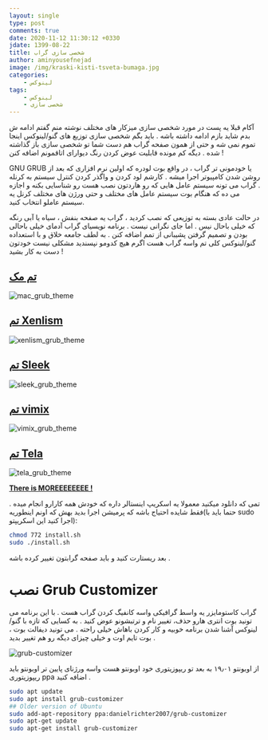 ```yaml
---
layout: single
type: post
comments: true
date: 2020-11-12 11:30:12 +0330
jdate: 1399-08-22
title: شخصی سازی گراب
author: aminyousefnejad
image: /img/kraski-kisti-tsveta-bumaga.jpg
categories:
    - لینوکس
tags:
    - لینوکس
    - شخصی سازی
---
```


آکام قبلا یه پست در مورد شخصی سازی میزکار های مختلف نوشته منم گفتم ادامه ش بدم شاید بازم ادامه داشته باشه . باید بگم شخصی سازی توزیع های گنو/لینوکس اینجا تموم نمی شه و حتی از همون صفحه گراب هم دست شما تو شخصی سازی باز گذاشته شده . دیگه کم مونده قابلیت عوض کردن رنگ دیوارای اتاقمونم اضافه کنن ! 

<div id="read-more"></div>

GNU GRUB یا خودمونی تر گراب ، در واقع بوت لودره که اولین نرم افزاری که بعد از روشن شدن کامپیوتر اجرا میشه . کارشم لود کردن و واگذر کردن کنترل سیستم به کرنله .  گراب می تونه سیستم عامل هایی که رو هاردتون نصب هست رو شناسایی بکنه و اجازه می ده که هنگام بوت سیستم عامل های مختلف و حتی ورژن های مختلف کرنل  یه سیستم عاملو انتخاب کنید. 

در حالت عادی بسته به توزیعی که نصب کردید ، گراب یه صفحه بنفش ، سیاه یا آبی رنگه که خیلی باحال نیس . اما جای نگرانی نیست . برنامه نویسیای گراب آدمای خیلی باحالی بودن و تصمیم گرفتن پشیبانی از تمم اضافه کنن . به لطف جامعه خلاق و با استعداده گنو/لینوکس کلی تم واسه گراب هست اگرم هیچ کدومو نپسندید مشکلی نیست خودتون دست به کار بشید ! 



## [تم   مک ](https://www.gnome-look.org/p/1443844/)

![mac_grub_theme](/img/grub-themes/1.png)

## [تم  Xenlism](https://www.gnome-look.org/p/1440862/)

![xenlism_grub_theme](/img/grub-themes/2.jpg)

## [تم  Sleek](https://www.gnome-look.org/p/1414997/)

![sleek_grub_theme](/img/grub-themes/3.png)

## [تم vimix](https://www.gnome-look.org/p/1009236/)

![vimix_grub_theme](/img/grub-themes/4.jpg)

## [تم Tela](https://www.gnome-look.org/p/1307852/)

![tela_grub_theme](/img/grub-themes/5.jpg)

**[There is MOREEEEEEEE !](https://www.gnome-look.org/browse/cat/109/ord/latest/)**

تمی که دانلود میکنید معمولا یه اسکریپ اینستالر داره که خودش همه کارارو انجام میده . فقط شایده احتیاج باشه که پرمیشن اجرا بدید بهش که اونم اینطوریه(حتما باید با sudo اجرا کنید این اسکریپتو):

```sh
chmod 772 install.sh
sudo ./install.sh
```

بعد ریستارت کنید و باید صفحه گرابتون تغییر کرده باشه . 

# نصب Grub Customizer 

گراب کاستومایزر یه واسط گرافیکی واسه کانفیگ کردن گراب هست . با این برنامه می تونید بوت انتری هارو حذف، تغییر نام و ترتبشونو عوض کنید . به کسایی که تازه با گنو/لینوکس آشنا شدن برنامه خوبیه و کار کردن باهاش خیلی راحته . می تونید دیفالت بوت ، بوت تایم اوت و خیلی چیزای دیگه رو هم تغییر بدید .  

![grub-customizer](/img/grub-themes/grub-customizer.png)

از اوبونتو ۱۹٫۰۱ به بعد تو ریپوزیتوری خود اوبونتو هست واسه ورژنای پایین تر اوبونتو باید ریپوزیتوری ppa اضافه کنید . 

```sh
sudo apt update 
sudo apt install grub-customizer
## Older version of Ubuntu 
sudo add-apt-repository ppa:danielrichter2007/grub-customizer
sudo apt-get update 
sudo apt-get install grub-customizer
```

